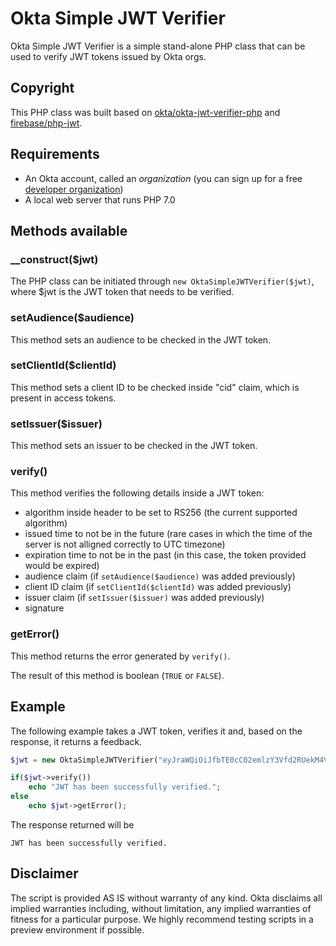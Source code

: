 # Okta Simple JWT Verifier
Okta Simple JWT Verifier is a simple stand-alone PHP class that can be used to verify JWT tokens issued by Okta orgs.

## Copyright
This PHP class was built based on [okta/okta-jwt-verifier-php](https://github.com/okta/okta-jwt-verifier-php) and [firebase/php-jwt](https://github.com/firebase/php-jwt).

## Requirements
* An Okta account, called an _organization_ (you can sign up for a free [developer organization](https://developer.okta.com/signup/))
* A local web server that runs PHP 7.0

## Methods available
### __construct($jwt)
The PHP class can be initiated through `new OktaSimpleJWTVerifier($jwt)`, where $jwt is the JWT token that needs to be verified.

### setAudience($audience)
This method sets an audience to be checked in the JWT token.

### setClientId($clientId)
This method sets a client ID to be checked inside "cid" claim, which is present in access tokens.

### setIssuer($issuer)
This method sets an issuer to be checked in the JWT token.

### verify()
This method verifies the following details inside a JWT token:
* algorithm inside header to be set to RS256 (the current supported algorithm)
* issued time to not be in the future (rare cases in which the time of the server is not alligned correctly to UTC timezone)
* expiration time to not be in the past (in this case, the token provided would be expired)
* audience claim (if `setAudience($audience)` was added previously)
* client ID claim (if `setClientId($clientId)` was added previously)
* issuer claim (if `setIssuer($issuer)` was added previously)
* signature

### getError()
This method returns the error generated by `verify()`.

The result of this method is boolean (`TRUE` or `FALSE`).

## Example
The following example takes a JWT token, verifies it and, based on the response, it returns a feedback.

```php
$jwt = new OktaSimpleJWTVerifier("eyJraWQiOiJfbTE0cC02emlzY3Vfd2RUekM4VmlKRDNBSTl1VU9qT3pDSHllMjNLcVF3IiwiYWxnIjoiUlMyNTYifQ.eyJ2ZXIiOjEsImp0aSI6IkFULlNid2ZReGNHQm5WVVFPTEN0bTg5S2RaUkJDeW9NOXBBRVZlLUwyWFpWeG8iLCJpc3MiOiJodHRwczovL2RyYWdvcy5va3RhcHJldmlldy5jb20vb2F1dGgyL2F1c2w2dG80NHkyNkp0eUdQMGg3IiwiYXVkIjoiaHR0cHM6Ly9kZXYub2t0YS5hZG1pbnBhbmVsLmJpeiIsImlhdCI6MTU1OTY1NTgzNSwiZXhwIjoxNTU5NjU5NDM1LCJjaWQiOiIwb2FsNnA4emdxT2VhTDg1QzBoNyIsInVpZCI6IjAwdWVheThqY2Q1a2tNV3MyMGg3Iiwic2NwIjpbIm9wZW5pZCIsInByb2ZpbGUiXSwic3ViIjoiZHJhZ29zLmdhZnRvbmVhbnVAZ21haWwuY29tIn0.EamQpMdyei-Zf-4NwbFHCoHfK8UncYFuvK5w-TpQIPdSVBsgxHqoQr_Ez5GqURniNKvt-XT4ZF2CAcSrW17R2Gdjyls7vXCyDWRKCV4D06a9qGXDdvxmkLJgzF5bE3d3TV3DHlqtts69IHDVugPZvYQRnSPaWG6MJFl2Sz80W38Quj0IUupz4AdSL-eUCB5gZkNbf73e0dwUO59MRGG_g_RGkZyyLROo_TwxMyXdTZiIqKeLCW-XA8KDn64DgJQydKTKRlFO4YXU1vLvK4qpCvi6JJf0zvqDKBt_KH9jBaM8qNLIOjB6ppzpCa6s7OrRSLNymhvAF_3IvTUKXOfxEg");

if($jwt->verify())
	echo "JWT has been successfully verified.";
else
	echo $jwt->getError();
```
	
The response returned will be

```
JWT has been successfully verified.
```

## Disclaimer
The script is provided AS IS without warranty of any kind. Okta disclaims all implied warranties including, without limitation, any implied warranties of fitness for a particular purpose. We highly recommend testing scripts in a preview environment if possible.